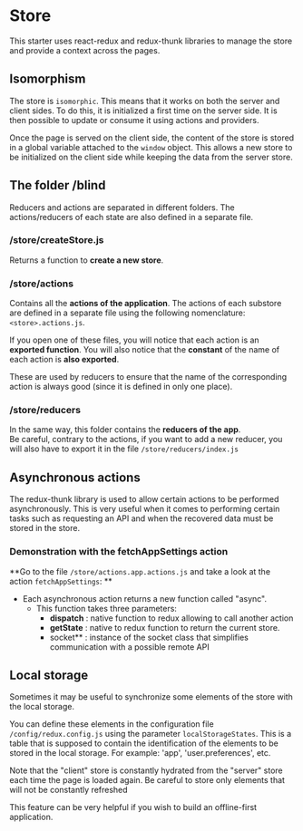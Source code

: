 # Store

This starter uses react-redux and redux-thunk libraries to manage the store and provide a context across the pages.


## Isomorphism

The store is `isomorphic`. This means that it works on both the server and client sides. To do this, it is initialized a first time on the server side. It is then possible to update or consume it using actions and providers. 

Once the page is served on the client side, the content of the store is stored in a global variable attached to the `window` object. This allows a new store to be initialized on the client side while keeping the data from the server store.


## The folder /blind
  
Reducers and actions are separated in different folders. The actions/reducers of each state are also defined in a separate file.  
  
### /store/createStore.js  
  
Returns a function to **create a new store**.  
  
### /store/actions  
  
Contains all the **actions of the application**. The actions of each substore are defined in a separate file using the following nomenclature: `<store>.actions.js`.  
  
If you open one of these files, you will notice that each action is an **exported function**. You will also notice that the **constant** of the name of each action is **also exported**.  
  
These are used by reducers to ensure that the name of the corresponding action is always good (since it is defined in only one place).  
  
### /store/reducers  
  
In the same way, this folder contains the **reducers of the app**.  
Be careful, contrary to the actions, if you want to add a new reducer, you will also have to export it in the file `/store/reducers/index.js`


## Asynchronous actions

The redux-thunk library is used to allow certain actions to be performed asynchronously. This is very useful when it comes to performing certain tasks such as requesting an API and when the recovered data must be stored in the store. 


### Demonstration with the fetchAppSettings action

**Go to the file `/store/actions.app.actions.js` and take a look at the action `fetchAppSettings`: **

- Each asynchronous action returns a new function called "async".
	- This function takes three parameters:
		- **dispatch** : native function to redux allowing to call another action
		- **getState** : native to redux function to return the current store.
		- socket** : instance of the socket class that simplifies communication with a possible remote API

## Local storage

Sometimes it may be useful to synchronize some elements of the store with the local storage. 

You can define these elements in the configuration file `/config/redux.config.js` using the parameter `localStorageStates`. This is a table that is supposed to contain the identification of the elements to be stored in the local storage. For example: 'app', 'user.preferences', etc.

Note that the "client" store is constantly hydrated from the "server" store each time the page is loaded again. Be careful to store only elements that will not be constantly refreshed

This feature can be very helpful if you wish to build an offline-first application.